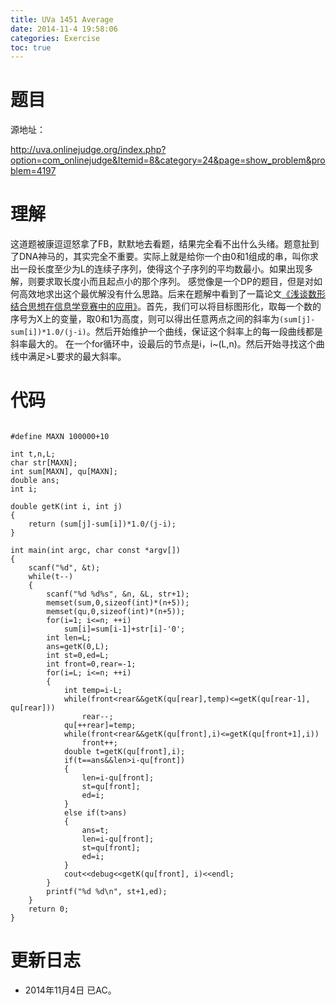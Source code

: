 ```yaml
---
title: UVa 1451 Average
date: 2014-11-4 19:58:06
categories: Exercise
toc: true
---
```

# 题目
源地址：

http://uva.onlinejudge.org/index.php?option=com_onlinejudge&Itemid=8&category=24&page=show_problem&problem=4197

# 理解
这道题被康逗逗怒拿了FB，默默地去看题，结果完全看不出什么头绪。题意扯到了DNA神马的，其实完全不重要。实际上就是给你一个由0和1组成的串，叫你求出一段长度至少为L的连续子序列，使得这个子序列的平均数最小。如果出现多解，则要求取长度小而且起点小的那个序列。
感觉像是一个DP的题目，但是对如何高效地求出这个最优解没有什么思路。后来在题解中看到了一篇论文[《浅谈数形结合思想在信息学竞赛中的应用》](http://pan.baidu.com/s/1pJJS1Ij)。首先，我们可以将目标图形化，取每一个数的序号为X上的变量，取0和1为高度，则可以得出任意两点之间的斜率为`(sum[j]-sum[i])*1.0/(j-i)`。然后开始维护一个曲线，保证这个斜率上的每一段曲线都是斜率最大的。
在一个for循环中，设最后的节点是i，i~(L,n)。然后开始寻找这个曲线中满足>L要求的最大斜率。

<!-- more -->

# 代码

```

#define MAXN 100000+10

int t,n,L;
char str[MAXN];
int sum[MAXN], qu[MAXN];
double ans;
int i;

double getK(int i, int j)
{
    return (sum[j]-sum[i])*1.0/(j-i);
}

int main(int argc, char const *argv[])
{
    scanf("%d", &t);
    while(t--)
    {
        scanf("%d %d%s", &n, &L, str+1);
        memset(sum,0,sizeof(int)*(n+5));
        memset(qu,0,sizeof(int)*(n+5));
        for(i=1; i<=n; ++i)
            sum[i]=sum[i-1]+str[i]-'0';
        int len=L;
        ans=getK(0,L);
        int st=0,ed=L;
        int front=0,rear=-1;
        for(i=L; i<=n; ++i)
        {
            int temp=i-L;
            while(front<rear&&getK(qu[rear],temp)<=getK(qu[rear-1], qu[rear]))
                rear--;
            qu[++rear]=temp;
            while(front<rear&&getK(qu[front],i)<=getK(qu[front+1],i))
                front++;
            double t=getK(qu[front],i);
            if(t==ans&&len>i-qu[front])
            {
                len=i-qu[front];
                st=qu[front];
                ed=i;
            }
            else if(t>ans)
            {
                ans=t;
                len=i-qu[front];
                st=qu[front];
                ed=i;
            }
            cout<<debug<<getK(qu[front], i)<<endl;
        }
        printf("%d %d\n", st+1,ed);
    }
    return 0;
}

```

# 更新日志
- 2014年11月4日 已AC。